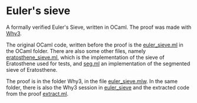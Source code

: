 Euler's sieve
================

A formally verified Euler's Sieve, written in OCaml.
The proof was made with [Why3](http://why3.lri.fr/).

The original OCaml code, written before the proof is the
[euler_sieve.ml](/OCaml/euler_sieve.ml)
in the OCaml folder. There are also some other files, namely
[eratosthene_sieve.ml](), which is the implementation of the sieve of Eratosthene
used for tests, and [seg.ml]() an implementation of the segmented sieve of
Eratosthene.

The proof is in the folder Why3, in the file [euler_sieve.mlw]().
In the same folder, there is also the Why3 session in
[euler_sieve]() and the extracted code from the proof [extract.ml]().
